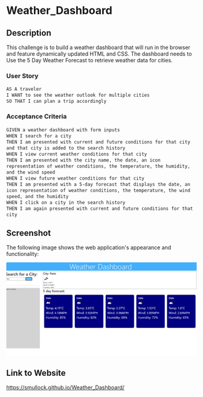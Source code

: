 # Weather_Dashboard

## Description
This challenge is to build a weather dashboard that will run in the browser and feature dynamically updated HTML and CSS.
The dashboard needs to Use the 5 Day Weather Forecast to retrieve weather data for cities. 
### User Story
```
AS A traveler
I WANT to see the weather outlook for multiple cities
SO THAT I can plan a trip accordingly

```


### Acceptance Criteria
```
GIVEN a weather dashboard with form inputs
WHEN I search for a city
THEN I am presented with current and future conditions for that city and that city is added to the search history
WHEN I view current weather conditions for that city
THEN I am presented with the city name, the date, an icon representation of weather conditions, the temperature, the humidity, and the wind speed
WHEN I view future weather conditions for that city
THEN I am presented with a 5-day forecast that displays the date, an icon representation of weather conditions, the temperature, the wind speed, and the humidity
WHEN I click on a city in the search history
THEN I am again presented with current and future conditions for that city

```


## Screenshot

The following image shows the web application's appearance and functionality:


![This shows the weather dashboard](./assets/weather.PNG)

## Link to Website
https://smullock.github.io/Weather_Dashboard/


